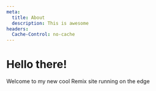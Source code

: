 ```yaml
---
meta:
  title: About
  description: This is awesome
headers:
  Cache-Control: no-cache
---
```


# Hello there!
Welcome to my new cool Remix site running on the edge

